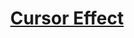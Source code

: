 <a href="https://objectorienteddev07.github.io/Cursor-Effect/"><h1 align="center">Cursor Effect</h1></a>
